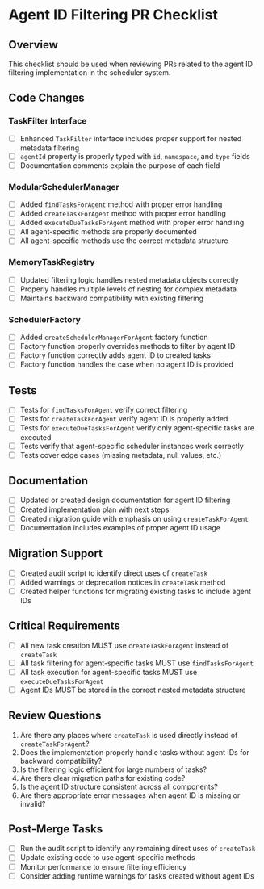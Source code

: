 # Agent ID Filtering PR Checklist

## Overview
This checklist should be used when reviewing PRs related to the agent ID filtering implementation in the scheduler system.

## Code Changes

### TaskFilter Interface
- [ ] Enhanced `TaskFilter` interface includes proper support for nested metadata filtering
- [ ] `agentId` property is properly typed with `id`, `namespace`, and `type` fields
- [ ] Documentation comments explain the purpose of each field

### ModularSchedulerManager
- [ ] Added `findTasksForAgent` method with proper error handling
- [ ] Added `createTaskForAgent` method with proper error handling
- [ ] Added `executeDueTasksForAgent` method with proper error handling
- [ ] All agent-specific methods are properly documented
- [ ] All agent-specific methods use the correct metadata structure

### MemoryTaskRegistry
- [ ] Updated filtering logic handles nested metadata objects correctly
- [ ] Properly handles multiple levels of nesting for complex metadata
- [ ] Maintains backward compatibility with existing filtering

### SchedulerFactory
- [ ] Added `createSchedulerManagerForAgent` factory function
- [ ] Factory function properly overrides methods to filter by agent ID
- [ ] Factory function correctly adds agent ID to created tasks
- [ ] Factory function handles the case when no agent ID is provided

## Tests

- [ ] Tests for `findTasksForAgent` verify correct filtering
- [ ] Tests for `createTaskForAgent` verify agent ID is properly added
- [ ] Tests for `executeDueTasksForAgent` verify only agent-specific tasks are executed
- [ ] Tests verify that agent-specific scheduler instances work correctly
- [ ] Tests cover edge cases (missing metadata, null values, etc.)

## Documentation

- [ ] Updated or created design documentation for agent ID filtering
- [ ] Created implementation plan with next steps
- [ ] Created migration guide with emphasis on using `createTaskForAgent`
- [ ] Documentation includes examples of proper agent ID usage

## Migration Support

- [ ] Created audit script to identify direct uses of `createTask`
- [ ] Added warnings or deprecation notices in `createTask` method
- [ ] Created helper functions for migrating existing tasks to include agent IDs

## Critical Requirements

- [ ] All new task creation MUST use `createTaskForAgent` instead of `createTask`
- [ ] All task filtering for agent-specific tasks MUST use `findTasksForAgent`
- [ ] All task execution for agent-specific tasks MUST use `executeDueTasksForAgent`
- [ ] Agent IDs MUST be stored in the correct nested metadata structure

## Review Questions

1. Are there any places where `createTask` is used directly instead of `createTaskForAgent`?
2. Does the implementation properly handle tasks without agent IDs for backward compatibility?
3. Is the filtering logic efficient for large numbers of tasks?
4. Are there clear migration paths for existing code?
5. Is the agent ID structure consistent across all components?
6. Are there appropriate error messages when agent ID is missing or invalid?

## Post-Merge Tasks

- [ ] Run the audit script to identify any remaining direct uses of `createTask`
- [ ] Update existing code to use agent-specific methods
- [ ] Monitor performance to ensure filtering efficiency
- [ ] Consider adding runtime warnings for tasks created without agent IDs 